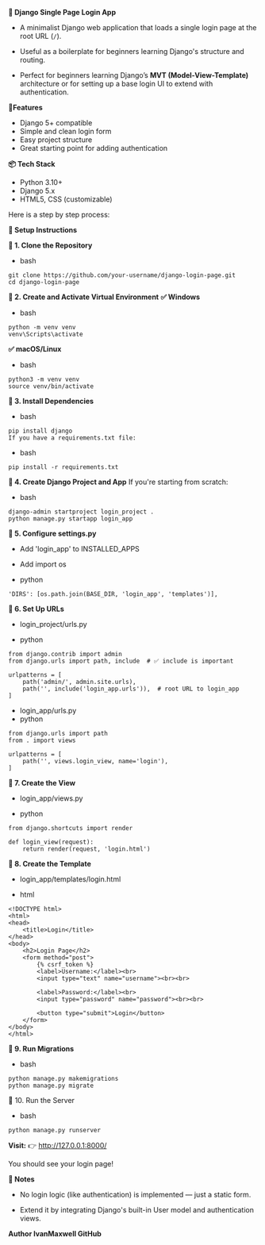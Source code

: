 **🔐 Django Single Page Login App**

- A minimalist Django web application that loads a single login page at the root URL (`/`).

- Useful as a boilerplate for beginners learning Django's structure and routing.

- Perfect for beginners learning Django’s **MVT (Model-View-Template)** architecture or for setting up a base login UI to extend with authentication.


**🚀Features**

- Django 5+ compatible  
- Simple and clean login form  
- Easy project structure  
- Great starting point for adding authentication  


**📦 Tech Stack**
- Python 3.10+  
- Django 5.x  
- HTML5, CSS (customizable)



Here is a step by step process:

**🧰 Setup Instructions**

**🔹 1. Clone the Repository**
- bash
```
git clone https://github.com/your-username/django-login-page.git
cd django-login-page
```

**🔹 2. Create and Activate Virtual Environment**
**✅ Windows**
- bash
```
python -m venv venv
venv\Scripts\activate
```

**✅ macOS/Linux**
- bash
```
python3 -m venv venv
source venv/bin/activate
```

**🔹 3. Install Dependencies**
- bash
```
pip install django
If you have a requirements.txt file:
```
- bash
```
pip install -r requirements.txt
```

**🔹 4. Create Django Project and App**
If you're starting from scratch:

- bash
```
django-admin startproject login_project .
python manage.py startapp login_app
```

**🔹 5. Configure settings.py**

- Add 'login_app' to INSTALLED_APPS
- Add import os

- python
```
'DIRS': [os.path.join(BASE_DIR, 'login_app', 'templates')],
```

**🔹 6. Set Up URLs**

- login_project/urls.py

- python
```
from django.contrib import admin
from django.urls import path, include  # ✅ include is important

urlpatterns = [
    path('admin/', admin.site.urls),
    path('', include('login_app.urls')),  # root URL to login_app
]

```
- login_app/urls.py
- python
```
from django.urls import path
from . import views

urlpatterns = [
    path('', views.login_view, name='login'),
]
```

**🔹 7. Create the View**
- login_app/views.py

- python
```
from django.shortcuts import render

def login_view(request):
    return render(request, 'login.html')
```

**🔹 8. Create the Template**
- login_app/templates/login.html

- html
```
<!DOCTYPE html>
<html>
<head>
    <title>Login</title>
</head>
<body>
    <h2>Login Page</h2>
    <form method="post">
        {% csrf_token %}
        <label>Username:</label><br>
        <input type="text" name="username"><br><br>

        <label>Password:</label><br>
        <input type="password" name="password"><br><br>

        <button type="submit">Login</button>
    </form>
</body>
</html>
```

**🔹 9. Run Migrations**
- bash
```
python manage.py makemigrations
python manage.py migrate
```

🔹 10. Run the Server
- bash
```
python manage.py runserver
```


**Visit:**
👉 http://127.0.0.1:8000/

You should see your login page!


**📌 Notes**
- No login logic (like authentication) is implemented — just a static form.

- Extend it by integrating Django's built-in User model and authentication views.


**Author
IvanMaxwell
GitHub**



